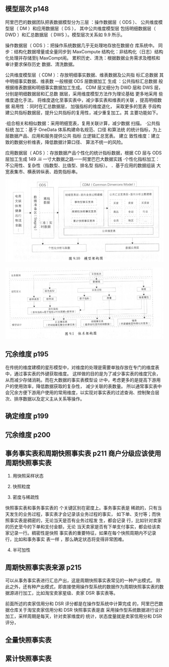## 模型层次 p148

阿里巴巴的数据团队把表数据模型分为三层 ：操作数据层（ ODS ）、
公共维度模型层（ DM ）和应用数据层（ DS ）， 其中公共维度模型层
包括明细数据层（ DWD ）和汇总数据层（ DWS ）。模型层次关系如
9.9 所示。

操作数据层（ ODS ）：把操作系统数据几乎无处理地存放在数据仓
库系统中。
同步：结构化数据增量或全量同步到 MaxCompute
结构化：非结构化（日志）结构化处理并存储至lj MaxCompt闹。
累积历史、清洗：根据数据业务需求及稽核和审计要求保存历史
数据、清洗数据。

公共维度模型层（ CDM ）：存放明细事实数据、维表数据及公共指
标汇总数据 其中明细事实数据、维表数 一般根据 ODS 层数据加工
生成 ：公共指标汇总数据 般根据维表数据和明细事实数据加工生成。
CDM 层又细分为 DWD 层和 DWS 层，分别是明细数据层和汇总数
据层，采用维度模型方法作为理论基础 更多地采用 些维度退化手法，
将维度退化至事实表中，减少事实表和维表的关联 ，提高明细数据
易用性 ：同时在汇总数据层， 加强指标的维度退化， 采取更多的宽表
手段构建公共指标数据层，提升公共指标的复用性，减少重复加工。其
主要功能如下。

·组合相关和相似数据：采用明细宽表，复用关联计算，减少数据
扫描。
·公共指标统 加工：基于 OneData 体系构建命名规范、口径
和算法统 的统计指标，为上层数据产品、应用和服务提供公共
指标 立逻辑汇总宽表。
建立 致性维度：建立 致的数据分析维表，降低数据计算口径、
算法不统一的风险。

应用数据层（ ADS ）：存放数据产品个性化的统计指标数据，根据
CD 层与 ODS 层加工生成
149 .iii 
一寸大数据之路一一阿里巴巴大数据实践
·个性化指标加工：不公用性、复杂性（指数型、比值型、排名型
指标）。
．基于应用的数据组装 大宽表集市、横表转纵表、趋势指标串。


![模型架构图](alibaba_model.jpg)

![体系架构图](alibaba_system.jpg)



## 冗余维度 p195

在传统的维度建模的星形模型中，对维度的处理是需要单独存放在专门的维度表中，通过事实表的外键获取维度。
这样做的目的是为了减少事实表的维度冗余，从而减少存储消耗。而在大数据的事实表模型设
计中，考虑更多的是提高下游用户的使用效率，降低数据获取的复杂性，
减少关联的表数量。
所以通常事实表中会冗余方便下游用户使用的常用维度，以实现对事实表的过滤查询、控制聚合层次、排序数据以及定义主从关系等操作。

## 确定维度 p199

## 冗余维度 p200

## 事务事实表和周期快照事实表 p211  商户分级应该使用周期快照事实表

1. 用快照采样状态

2. 快照粒度

3. 密度与稀疏性

快照事实表和事务事实表的 个关键区别在密度上。事务事实表是
稀疏的，只有当天发生的业务过程，事实表才会记录该业务过程的事实，
如下单、支付等；而快照事实表是稠密的，无论当天是否有业务过程发
生，都会记录 行，比如针对卖家的历史至今的下单和支付金额，无论
当天卖家是否有下单支付事实，都会给该卖家记录一行。稠密性是快照
事实表的重要特征，如果在每个快照周期内不记录行，比如和事务事实
表一样 ，那么确定状态将变得非常困难。

4. 半可加性

## 周期快照事实表来源 p215

可以从事务事实表进行汇总产出，这是周期快照事实表常见的一种产出模式。
除此之外，还有种产出模式，即直接使用操作型系统的数据作为周期快照事实表的数
据源进行加工，比如淘宝卖家星级、卖家 DSR 事实表等。


前面所述的卖家信用分和 DSR 评分都是在操作型系统中计算完成
的，阿里巴巴数据仓库关于淘宝卖家信用分和 DSR 快照事实表是直
采用操作型系统数据进行设计加工，采样周期是每天，针对卖家维度的
统计，状态度量就是卖家信用分和 DSR 评分，

## 全量快照事实表

## 累计快照事实表